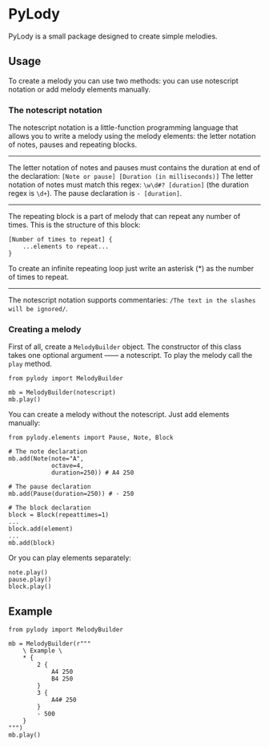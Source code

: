 # PyLody
PyLody is a small package designed to create simple melodies.

## Usage
To create a melody you can use two methods: you can use notescript notation or add melody elements manually.
### The notescript notation
The notescript notation is a little-function programming language that allows you to write a melody using the melody elements: the letter notation of notes, pauses and repeating blocks.
- - -
The letter notation of notes and pauses must contains the duration at end of the declaration:
```[Note or pause] [Duration (in milliseconds)]```
The letter notation of notes must match this regex: ```\w\d#? [duration]``` (the duration regex is ```\d+```).
The pause declaration is ```- [duration]```.
- - -
The repeating block is a part of melody that can repeat any number of times. This is the structure of this block:
```
[Number of times to repeat] {
	...elements to repeat...
}
```
To create an infinite repeating loop just write an asterisk (*) as the number of times to repeat.
- - -
The notescript notation supports commentaries: ```/The text in the slashes will be ignored/```.
### Creating a melody
First of all, create a ```MelodyBuilder``` object. The constructor of this class takes one optional argument —— a notescript. To play the melody call the ```play``` method.
```
from pylody import MelodyBuilder

mb = MelodyBuilder(notescript)
mb.play()
```
You can create a melody without the notescript. Just add elements manually:
```
from pylody.elements import Pause, Note, Block

# The note declaration
mb.add(Note(note="A",
			octave=4,
			duration=250)) # A4 250

# The pause declaration
mb.add(Pause(duration=250)) # - 250

# The block declaration
block = Block(repeattimes=1)
...
block.add(element)
...
mb.add(block)
```
Or you can play elements separately:
```
note.play()
pause.play()
block.play()
```

## Example
```
from pylody import MelodyBuilder

mb = MelodyBuilder(r"""
	\ Example \
	* {
		2 {
			A4 250
			B4 250
		}
		3 {
			A4# 250
		}
		- 500
	}
""")
mb.play()
```
